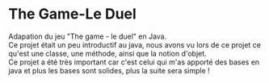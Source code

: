 # The Game-Le Duel
Adapation du jeu "The game - le duel" en Java.  
Ce projet était un peu introductif au java, nous avons vu lors de ce projet ce qu'est une classe, une méthode, ainsi que la notion d'objet.  
Ce projet a été très important car c'est celui qui m'as apporté des bases en java et plus les bases sont solides, plus la suite sera simple !
